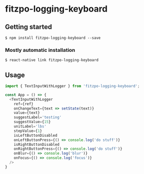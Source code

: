 # fitzpo-logging-keyboard

## Getting started

`$ npm install fitzpo-logging-keyboard --save`

### Mostly automatic installation

`$ react-native link fitzpo-logging-keyboard`

## Usage
```javascript
import { TextInputWithLogger } from 'fitzpo-logging-keyboard';

const App = () => {
  <TextInputWithLogger
    ref={ref}
    onChangeText={text => setState(text)}
    value={text}
    suggestLabel='testing'
    suggestValue={15}
    unitLabel='lbs'
    stepValue={1}
    isLeftButtonDisabled
    onLeftButtonPress={() => console.log('do stuff')}
    isRightButtonDisabled
    onRightButtonPress={() => console.log('do stuff')}
    onBlur={() => console.log('blur')}
    onFocus={() => console.log('focus')}
  />
}
```
